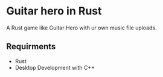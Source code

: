 # Guitar hero in Rust

A Rust game like Guitar Hero with ur own music file uploads.

## Requirments

- Rust
- Desktop Development with C++

